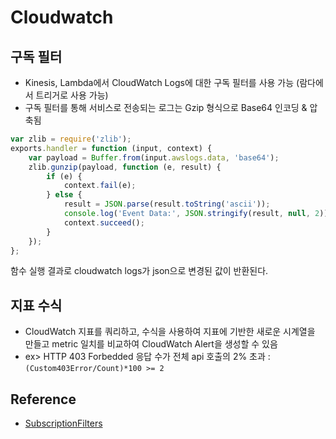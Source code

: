 # Cloudwatch

## 구독 필터

- Kinesis, Lambda에서 CloudWatch Logs에 대한 구독 필터를 사용 가능 (람다에서 트리거로 사용 가능)
- 구독 필터를 통해 서비스로 전송되는 로그는 Gzip 형식으로 Base64 인코딩 & 압축됨

```js
var zlib = require('zlib');
exports.handler = function (input, context) {
	var payload = Buffer.from(input.awslogs.data, 'base64');
	zlib.gunzip(payload, function (e, result) {
		if (e) {
			context.fail(e);
		} else {
			result = JSON.parse(result.toString('ascii'));
			console.log('Event Data:', JSON.stringify(result, null, 2));
			context.succeed();
		}
	});
};
```

함수 실행 결과로 cloudwatch logs가 json으로 변경된 값이 반환된다.

## 지표 수식

- CloudWatch 지표를 쿼리하고, 수식을 사용하여 지표에 기반한 새로운 시계열을 만들고 metric 일치를 비교하여 CloudWatch Alert을 생성할 수 있음
- ex> HTTP 403 Forbedded 응답 수가 전체 api 호출의 2% 초과 : `(Custom403Error/Count)*100 >= 2`

## Reference

- [SubscriptionFilters](https://docs.aws.amazon.com/ko_kr/AmazonCloudWatch/latest/logs/SubscriptionFilters.html)

